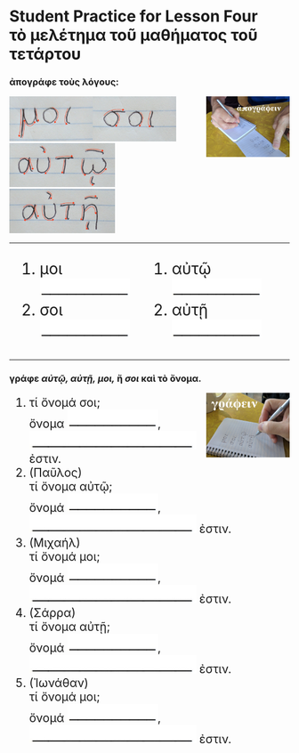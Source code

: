 <h1>Student Practice for Lesson Four</br>
τὸ μελέτημα τοῦ μαθήματος τοῦ τετάρτου</h1>

<h3>ἀπογράφε τοὺς λόγους:</h3>
<div style="float:right"><img src="images/apografein.jpg" width="150px"></div>
<img src="images/moi.png" width="150px"><img src="images/soi.png" width="150px"><img src="images/autwi.png" width="190px"><img src="images/authi.png" width="190px">

<table>
  <tr>
    <td>
      <ol style="font-size:200%">
        <li>μοι <img src="images/blankline.jpeg"></li>
        <li>σοι <img src="images/blankline.jpeg"></li>
      </ol>
    </td>
    <td>
      <ol style="font-size:200%">
        <li>αὐτῷ <img src="images/blankline.jpeg"></li>
        <li>αὐτῇ <img src="images/blankline.jpeg"></li>
      </ol>    
    </td>
  </tr>
</table>

<h3>γράφε <em>αὐτῷ, αὐτῇ, μοι,</em> ἤ <em>σοι</em> καὶ τὸ ὄνομα.</h3>
<div style="float:right"><img src="images/grafein.jpg" width="150px"></div>
<ol style="font-size:150%">
  <li>τί ὄνομά σοι;<br>
  ὄνομα <img src="images/blankline.jpeg">, <img src="images/blankline33x300px.jpeg"> ἐστιν.</li>
  <li>(Παῦλος)<br>
  τί ὄνομα αὐτῷ;<br>
  ὄνομά <img src="images/blankline.jpeg">, <img src="images/blankline33x300px.jpeg"> ἐστιν.</li>
  <li>(Μιχαήλ)<br>
  τί ὄνομά μοι;<br>
  ὄνομά <img src="images/blankline.jpeg">, <img src="images/blankline33x300px.jpeg"> ἐστιν.
  </li>
  <li>(Σάρρα)<br>
  τί ὄνομα αὐτῇ;<br>
  ὄνομά <img src="images/blankline.jpeg">, <img src="images/blankline33x300px.jpeg"> ἐστιν.
  </li>
  <li>(Ἰωνάθαν)<br>
  τί ὄνομά μοι;<br>
  ὄνομά <img src="images/blankline.jpeg">, <img src="images/blankline33x300px.jpeg"> ἐστιν.
  </li>
</ol>
